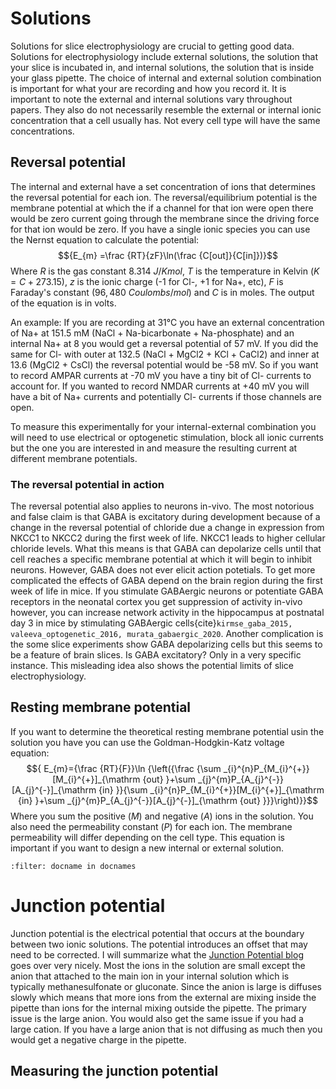 # Solutions
Solutions for slice electrophysiology are crucial to getting good data. Solutions for electrophysiology include external solutions, the solution that your slice is incubated in, and internal solutions, the solution that is inside your glass pipette. The choice of internal and external solution combination is important for what your are recording and how you record it. It is important to note the external and internal solutions vary throughout papers. They also do not necessarily resemble the external or internal ionic concentration that a cell usually has. Not every cell type will have the same concentrations.

## Reversal potential
The internal and external have a set concentration of ions that determines the reversal potential for each ion. The reversal/equilibrium potential is the membrane potential at which the if a channel for that ion were open there would be zero current going through the membrane since the driving force for that ion would be zero. If you have a single ionic species you can use the Nernst equation to calculate the potential: $${E_{m} =\frac {RT}{zF}\ln(\frac {C[out]}{C[in]})}$$
Where $R$ is the gas constant $8.314\ J/Kmol$, $T$ is the temperature in Kelvin ($K=C+273.15$), $z$ is the ionic charge (-1 for Cl-, +1 for Na+, etc), $F$ is Faraday's constant ($96,480\ Coulombs/mol$) and $C$ is in moles. The output of the equation is in volts.

An example: If you are recording at 31&deg;C you have an external concentration of Na+ at 151.5 mM (NaCl + Na-bicarbonate + Na-phosphate) and an internal Na+ at 8 you would get a reversal potential of 57 mV. If you did the same for Cl- with outer at 132.5 (NaCl + MgCl2 + KCl + CaCl2) and inner at 13.6 (MgCl2 + CsCl) the reversal potential would be -58 mV. So if you want to record AMPAR currents at -70 mV you have a tiny bit of Cl- currents to account for. If you wanted to record NMDAR currents at +40 mV you will have a bit of Na+ currents and potentially Cl- currents if those channels are open.

To measure this experimentally for your internal-external combination you will need to use electrical or optogenetic stimulation, block all ionic currents but the one you are interested in and measure the resulting current at different membrane potentials.

### The reversal potential in action
The reversal potential also applies to neurons in-vivo. The most notorious and false claim is that GABA is excitatory during development because of a change in the reversal potential of chloride due a change in expression from NKCC1 to NKCC2 during the first week of life. NKCC1 leads to higher cellular chloride levels. What this means is that GABA can depolarize cells until that cell reaches a specific membrane potential at which it will begin to inhibit neurons. However, GABA does not ever elicit action potetials. To get more complicated the effects of GABA depend on the brain region during the first week of life in mice. If you stimulate GABAergic neurons or potentiate GABA receptors in the neonatal cortex you get suppression of activity in-vivo however, you can increase network activity in the hippocampus at postnatal day 3 in mice by stimulating GABAergic cells{cite}`kirmse_gaba_2015, valeeva_optogenetic_2016, murata_gabaergic_2020`. Another complication is the some slice experiments show GABA depolarizing cells but this seems to be a feature of brain slices. Is GABA excitatory? Only in a very specific instance. This misleading idea also shows the potential limits of slice electrophysiology.

## Resting membrane potential
If you want to determine the theoretical resting membrane potential usin the solution you have you can use the Goldman-Hodgkin-Katz voltage equation: $${ E_{m}={\frac {RT}{F}}\ln {\left({\frac {\sum _{i}^{n}P_{M_{i}^{+}}[M_{i}^{+}]_{\mathrm {out} }+\sum _{j}^{m}P_{A_{j}^{-}}[A_{j}^{-}]_{\mathrm {in} }}{\sum _{i}^{n}P_{M_{i}^{+}}[M_{i}^{+}]_{\mathrm {in} }+\sum _{j}^{m}P_{A_{j}^{-}}[A_{j}^{-}]_{\mathrm {out} }}}\right)}}$$
Where you sum the positive ($M$) and negative ($A$) ions in the solution. You also need the permeability constant ($P$) for each ion. The membrane permeability will differ depending on the cell type. This equation is important if you want to design a new internal or external solution.

```{bibliography}
:filter: docname in docnames
```

# Junction potential
Junction potential is the electrical potential that occurs at the boundary between two ionic solutions. The potential introduces an offset that may need to be corrected. I will summarize what the [Junction Potential blog](https://junctionpotential.blogspot.com/2009/04/what-is-junction-potential.html) goes over very nicely. Most the ions in the solution are small except the anion that attached to the main ion in your internal solution which is typically methanesulfonate or gluconate. Since the anion is large is diffuses slowly which means that more ions from the external are mixing inside the pipette than ions for the internal mixing outside the pipette. The primary issue is the large anion. You would also get the same issue if you had a large cation. If you have a large anion that is not diffusing as much then you would get a negative charge in the pipette.

## Measuring the junction potential
